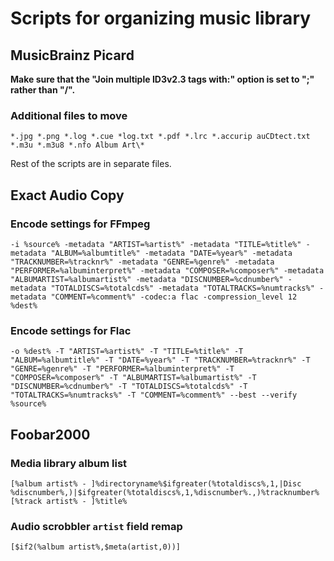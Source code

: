 # Scripts for organizing music library

## MusicBrainz Picard

**Make sure that the "Join multiple ID3v2.3 tags with:" option is set to ";" rather than "/".**

### Additional files to move
```
*.jpg *.png *.log *.cue *log.txt *.pdf *.lrc *.accurip auCDtect.txt *.m3u *.m3u8 *.nfo Album Art\*
```

Rest of the scripts are in separate files.

## Exact Audio Copy 

### Encode settings for FFmpeg
```
-i %source% -metadata "ARTIST=%artist%" -metadata "TITLE=%title%" -metadata "ALBUM=%albumtitle%" -metadata "DATE=%year%" -metadata "TRACKNUMBER=%tracknr%" -metadata "GENRE=%genre%" -metadata "PERFORMER=%albuminterpret%" -metadata "COMPOSER=%composer%" -metadata "ALBUMARTIST=%albumartist%" -metadata "DISCNUMBER=%cdnumber%" -metadata "TOTALDISCS=%totalcds%" -metadata "TOTALTRACKS=%numtracks%" -metadata "COMMENT=%comment%" -codec:a flac -compression_level 12 %dest%
```

### Encode settings for Flac
```
-o %dest% -T "ARTIST=%artist%" -T "TITLE=%title%" -T "ALBUM=%albumtitle%" -T "DATE=%year%" -T "TRACKNUMBER=%tracknr%" -T "GENRE=%genre%" -T "PERFORMER=%albuminterpret%" -T "COMPOSER=%composer%" -T "ALBUMARTIST=%albumartist%" -T "DISCNUMBER=%cdnumber%" -T "TOTALDISCS=%totalcds%" -T "TOTALTRACKS=%numtracks%" -T "COMMENT=%comment%" --best --verify %source%
```

## Foobar2000

### Media library album list
```
[%album artist% - ]%directoryname%$ifgreater(%totaldiscs%,1,|Disc %discnumber%,)|$ifgreater(%totaldiscs%,1,%discnumber%.,)%tracknumber% [%track artist% - ]%title%
```

### Audio scrobbler `artist` field remap
```
[$if2(%album artist%,$meta(artist,0))]
```